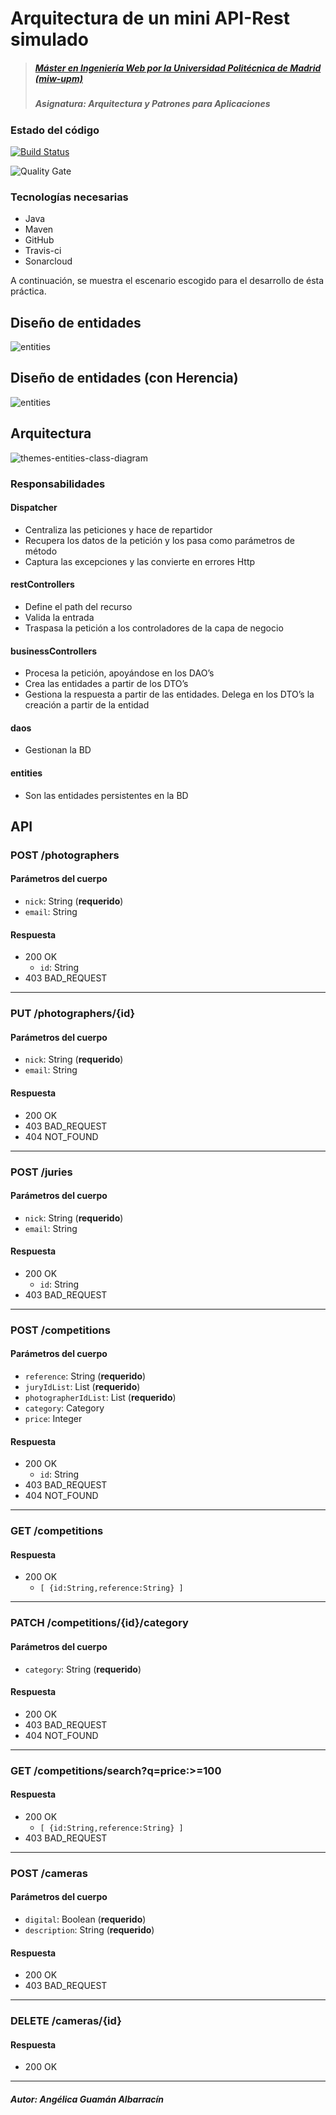 # Arquitectura de un mini API-Rest simulado

> ##### [Máster en Ingeniería Web por la Universidad Politécnica de Madrid (miw-upm)](http://miw.etsisi.upm.es)
> ##### Asignatura: *Arquitectura y Patrones para Aplicaciones*

### Estado del código

[![Build Status](https://travis-ci.org/AngelicaGuaman/APAW-EPC2-Angelica-Guaman.svg?branch=master)](https://travis-ci.org/AngelicaGuaman/APAW-EPC2-Angelica-Guaman)

![Quality Gate](https://sonarcloud.io/api/project_badges/measure?project=es.upm.miw:APAW-EPC2-Angelica-Guaman&metric=alert_status)

### Tecnologías necesarias
* Java
* Maven
* GitHub
* Travis-ci
* Sonarcloud

A continuación, se muestra el escenario escogido para el desarrollo de ésta práctica.

## Diseño de entidades
![entities](https://github.com/AngelicaGuaman/APAW-EPC2-Angelica-Guaman/blob/develop/docs/entities/entities.png)

## Diseño de entidades (con Herencia)
![entities](https://github.com/AngelicaGuaman/APAW-EPC2-Angelica-Guaman/blob/develop/docs/entities/entities-inheritance.png)

## Arquitectura
![themes-entities-class-diagram](https://github.com/AngelicaGuaman/APAW-EPC2-Angelica-Guaman/blob/develop/docs/architecture/themes-architecture-diagram.png)

### Responsabilidades
#### Dispatcher
* Centraliza las peticiones y hace de repartidor
* Recupera los datos de la petición y los pasa como parámetros de método
* Captura las excepciones y las convierte en errores Http
#### restControllers
* Define el path del recurso
* Valida la entrada
* Traspasa la petición a los controladores de la capa de negocio
#### businessControllers
* Procesa la petición, apoyándose en los DAO’s
* Crea las entidades a partir de los DTO’s
* Gestiona la respuesta a partir de las entidades. Delega en los DTO’s la creación a partir de la entidad
#### daos
* Gestionan la BD
#### entities
* Son las entidades persistentes en la BD

## API
### POST /photographers
#### Parámetros del cuerpo
- `nick`: String (**requerido**)
- `email`: String
#### Respuesta
- 200 OK
  - `id`: String
- 403 BAD_REQUEST
---
### PUT /photographers/{id}
#### Parámetros del cuerpo
- `nick`: String (**requerido**)
- `email`: String
#### Respuesta
- 200 OK
- 403 BAD_REQUEST
- 404 NOT_FOUND
---
### POST /juries
#### Parámetros del cuerpo
- `nick`: String (**requerido**)
- `email`: String
#### Respuesta
- 200 OK
  - `id`: String
- 403 BAD_REQUEST
---
### POST /competitions
#### Parámetros del cuerpo
- `reference`: String (**requerido**)
- `juryIdList`: List<String> (**requerido**)
- `photographerIdList`: List<String> (**requerido**)
- `category`: Category
- `price`: Integer
#### Respuesta
- 200 OK
  - `id`: String
- 403 BAD_REQUEST
- 404 NOT_FOUND
---
### GET /competitions
#### Respuesta
- 200 OK
  - `[ {id:String,reference:String} ]`
---
### PATCH /competitions/{id}/category
#### Parámetros del cuerpo
- `category`: String (**requerido**)
#### Respuesta
- 200 OK
- 403 BAD_REQUEST
- 404 NOT_FOUND
---
### GET /competitions/search?q=price:>=100
#### Respuesta
- 200 OK
  - `[ {id:String,reference:String} ]`
- 403 BAD_REQUEST
---
### POST /cameras
#### Parámetros del cuerpo
- `digital`: Boolean (**requerido**)
- `description`: String (**requerido**)
#### Respuesta
- 200 OK
- 403 BAD_REQUEST
---
### DELETE /cameras/{id}
#### Respuesta
- 200 OK
---

##### Autor: Angélica Guamán Albarracín
